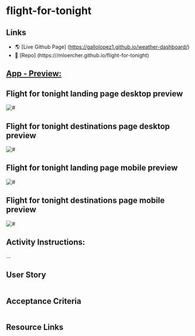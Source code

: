 # flight-for-tonight

## Links

* 🌎 [Live Github Page] (https://gallolopez1.github.io/weather-dashboard/)
* 💾 [Repo] (https:///mloercher.github.io/flight-for-tonight)

## <u>App - Preview:</u>

## Flight for tonight landing page desktop preview
<img src="#" alt="#" />

## Flight for tonight destinations page desktop preview
<img src="#" alt="#" />

## Flight for tonight landing page mobile preview
<img src="#" alt="#" />

## Flight for tonight destinations page mobile preview
<img src="#" alt="#" />

## Activity Instructions:

...

## User Story

```

```

## Acceptance Criteria

```

```

## Resource Links

